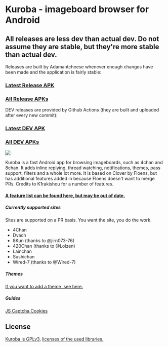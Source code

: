 # Kuroba - imageboard browser for Android
## All releases are less dev than actual dev. Do not assume they are stable, but they're more stable than actual dev.

Releases are built by Adamantcheese whenever enough changes have been made and the application is fairly stable:
### [Latest Release APK](https://github.com/Adamantcheese/Kuroba/releases/latest/download/Kuroba.apk)
### [All Release APKs](https://github.com/Adamantcheese/Kuroba/releases)

DEV releases are provided by Github Actions (they are built and uploaded after every new commit):
### [Latest DEV APK](https://github.com/Adamantcheese/Kuroba-Dev/releases/latest/)
### [All DEV APKs](https://github.com/Adamantcheese/Kuroba-Dev/releases)

![](https://github.com/Adamantcheese/Kuroba-Dev/workflows/Build%20Dev/badge.svg)

Kuroba is a fast Android app for browsing imageboards, such as 4chan and 8chan. It adds inline replying, thread watching, notifications, themes, pass support, filters and a whole lot more. It is based on Clover by Floens, but has additional features added in because Floens doesn't want to merge PRs. Credits to K1rakishou for a number of features.
#### [A feature list can be found here, but may be out of date.](https://gist.github.com/Adamantcheese/0c15a36ab983e7829f91f1248ab28844)

##### Currently supported sites
Sites are supported on a PR basis. You want the site, you do the work.
- 4Chan
- Dvach
- 8Kun (thanks to @jirn073-76)
- 420Chan (thanks to @Lolzen)
- Lainchan
- Sushichan
- Wired-7 (thanks to @Wired-7)

##### Themes
[If you want to add a theme, see here.](https://github.com/Adamantcheese/Kuroba/wiki/New-theme-PRs)

##### Guides
[JS Captcha Cookies](https://github.com/Adamantcheese/Kuroba/wiki/JS-Captcha-Cookies-Guide)

## License
[Kuroba is GPLv3](https://github.com/Adamantcheese/Kuroba/blob/multi-feature/COPYING.txt), [licenses of the used libraries.](https://github.com/Adamantcheese/Kuroba/blob/multi-feature/Kuroba/app/src/main/assets/html/licenses.html)
